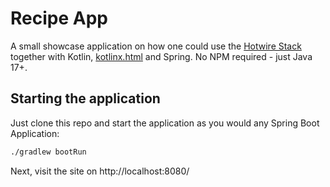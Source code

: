 # Recipe App

A small showcase application on how one could use the [Hotwire Stack](https://hotwired.dev/) together with Kotlin, [kotlinx.html](https://github.com/Kotlin/kotlinx.html) and Spring. No NPM required - just Java 17+.

## Starting the application

Just clone this repo and start the application as you would any Spring Boot Application:

```bash
./gradlew bootRun
```

Next, visit the site on http://localhost:8080/  
